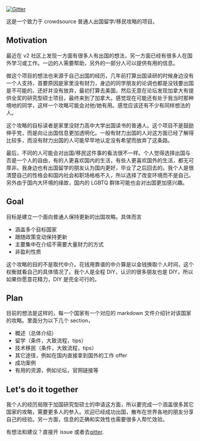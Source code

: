 [![Gitter](https://badges.gitter.im/Join%20Chat.svg)](https://gitter.im/get-out-crowdsouring)

这是一个致力于 crowdsource 普通人出国留学/移民攻略的项目。

## Motivation

最近在 v2 社区上发现一方面有很多人有出国的想法，另一方面已经有很多人在国外学习或工作。一边的人需要帮助，另外的一部分人可以提供有用的信息。

做这个项目的想法也来源于自己出国的经历，几年前打算出国读研的时候身边没有一个人支持，首要原因是家里没有财力，身边的同学朋友的论调也都是没钱要出国是不可能的，还好并没有放弃，最初打算去美国，然后无意在论坛发现加拿大有提供全奖的研究型硕士项目，最终来到了加拿大。感觉现在可能还有处于我当时那种境地的同学，这样一个攻略可能会对他/她有用。感觉应该还有不少有同样想法的人。

这个攻略的目标读者是家里没财力高中大学出国读书的普通人。这个项目不是鼓励伸手党，而是向让出国信息更加透明化。一般有财力出国的人对这方面已经了解得比较多，而没有财力出国的人可能早早地认定没有希望而放弃了这条路。

最后，不同的人可能会对出国/移民这件事的看法很不一样。个人觉得选择出国与否是一个人的自由，有的人更喜欢国内的生活，有些人更喜欢国外的生活，都无可厚非。我身边也有出国留学的朋友认为国内更好，毕业了之后回去的。我个人是很清楚自己的性格会和国内社会和职场格格不入，所以选择了改变环境而不是自己。另外由于国内大环境的缘故，国内的 LGBTQ 群体可能也会对出国更加感兴趣。

## Goal

目标是建立一个面向普通人保持更新的出国攻略。具体而言

- 涵盖多个目标国家
- 跟随政策变动保持更新
- 主要集中在介绍不需要大量财力的方式
- 非盈利性质

这个攻略的目的不是取代中介。花钱用靠谱的中介算是以金钱换取个人时间，这个权衡就看自己的具体情况了。我个人是全程 DIY，认识的很多朋友也是 DIY，所以如果你愿意花精力，DIY 是完全可行的。

## Plan

目前的想法是这样的，每一个国家有一个对应的 markdown 文件介绍针对该国家的攻略。里面分为以下几个 section，

- 概述（总体介绍）
- 留学（条件，大致流程，tips）
- 技术移民（条件，大致流程，tips）
- 其它途径，例如在国内直接拿到国外的工作 offer
- 成功案例
- 有用的资源，例如论坛，官网链接等

## Let's do it together

我个人的经历局限于加国研究型硕士的申请这方面，所以要完成一个涵盖很多其它国家的攻略，需要更多人的参入。欢迎已经成功出国，散布在世界各地的朋友分享自己的经验。另一方面，信息的正确和实效性也需要很多人帮忙效验。

有想法和建议？直接开 issue 或者去[gitter](https://gitter.im/get-out-crowdsouring/Lobby).
